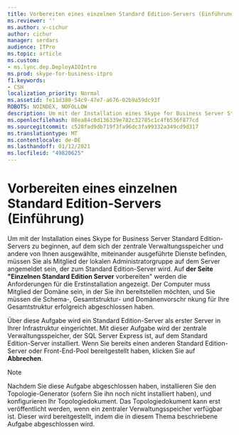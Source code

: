 ```yaml
---
title: Vorbereiten eines einzelnen Standard Edition-Servers (Einführung)
ms.reviewer: ''
ms.author: v-cichur
author: cichur
manager: serdars
audience: ITPro
ms.topic: article
ms.custom:
- ms.lync.dep.DeployAIOIntro
ms.prod: skype-for-business-itpro
f1.keywords:
- CSH
localization_priority: Normal
ms.assetid: fe11d380-54c9-47e7-a676-02b9a59dc93f
ROBOTS: NOINDEX, NOFOLLOW
description: Um mit der Installation eines Skype for Business Server Standard Edition-Servers zu beginnen, auf dem sich der zentrale Verwaltungsspeicher und andere von Ihnen ausgewählte, miteinander ausgeführte Dienste befinden, müssen Sie als Mitglied der lokalen Administratorgruppe auf dem Server angemeldet sein, der zum Standard Edition-Server wird. Auf der Seite "Einzelnen Standard Edition Server vorbereiten" werden die Anforderungen für die Erstinstallation angezeigt. Der Computer muss Mitglied der Domäne sein, in der Sie ihn bereitstellen möchten, und Sie müssen die Schema-, Gesamtstruktur- und Domänenvorschr nkung für Ihre Gesamtstruktur erfolgreich abgeschlossen haben.
ms.openlocfilehash: 08ea84c0d136339e782c32785c1c4fb536f877cd
ms.sourcegitcommit: c528fad9db719f3fa96dc3fa99332a349cd9d317
ms.translationtype: MT
ms.contentlocale: de-DE
ms.lasthandoff: 01/12/2021
ms.locfileid: "49820625"
---
```

# <a name="prepare-single-standard-edition-server-intro"></a>Vorbereiten eines einzelnen Standard Edition-Servers (Einführung)
 
Um mit der Installation eines Skype for Business Server Standard Edition-Servers zu beginnen, auf dem sich der zentrale Verwaltungsspeicher und andere von Ihnen ausgewählte, miteinander ausgeführte Dienste befinden, müssen Sie als Mitglied der lokalen Administratorgruppe auf dem Server angemeldet sein, der zum Standard Edition-Server wird. Auf **der Seite "Einzelnen Standard Edition Server** vorbereiten" werden die Anforderungen für die Erstinstallation angezeigt. Der Computer muss Mitglied der Domäne sein, in der Sie ihn bereitstellen möchten, und Sie müssen die Schema-, Gesamtstruktur- und Domänenvorschr nkung für Ihre Gesamtstruktur erfolgreich abgeschlossen haben.
  
Über diese Aufgabe wird ein Standard Edition-Server als erster Server in Ihrer Infrastruktur eingerichtet. Mit dieser Aufgabe wird der zentrale Verwaltungsspeicher, der SQL Server Express ist, auf dem Standard Edition-Server installiert. Wenn Sie bereits einen anderen Standard Edition-Server oder Front-End-Pool bereitgestellt haben, klicken Sie auf **Abbrechen**.
  
> [!NOTE]
> Nachdem Sie diese Aufgabe abgeschlossen haben, installieren Sie den Topologie-Generator (sofern Sie ihn noch nicht installiert haben), und konfigurieren Ihr Topologiedokument. Das Topologiedokument kann erst veröffentlicht werden, wenn ein zentraler Verwaltungsspeicher verfügbar ist. Dieser wird bereitgestellt, indem die in diesem Thema beschriebene Aufgabe abgeschlossen wird. 
  

